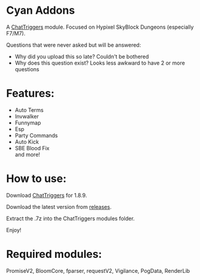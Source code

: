 # Cyan Addons
A [ChatTriggers](https://chattriggers.com/) module. Focused on Hypixel SkyBlock Dungeons (especially F7/M7).

Questions that were never asked but will be answered:
- Why did you upload this so late? Couldn't be bothered
- Why does this question exist? Looks less awkward to have 2 or more questions

# Features:

 - Auto Terms <br>
 - Invwalker <br>
 - Funnymap <br>
 - Esp <br>
 - Party Commands <br>
 - Auto Kick <br>
 - SBE Blood Fix <br>
 and more!


# How to use:

Download [ChatTriggers](https://chattriggers.com/) for 1.8.9.

Download the latest version from [releases](https://github.com/soshlmee/Soshimee-Addons/releases).

Extract the .7z into the ChatTriggers modules folder.

Enjoy!

# Required modules:

PromiseV2, BloomCore, fparser, requestV2, Vigilance, PogData, RenderLib
